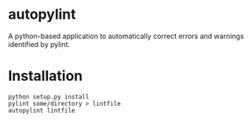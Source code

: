 autopylint
==========

A python-based application to automatically correct errors and
warnings identified by pylint.

Installation
============
```
python setup.py install
pylint some/directory > lintfile
autopylint lintfile
```
